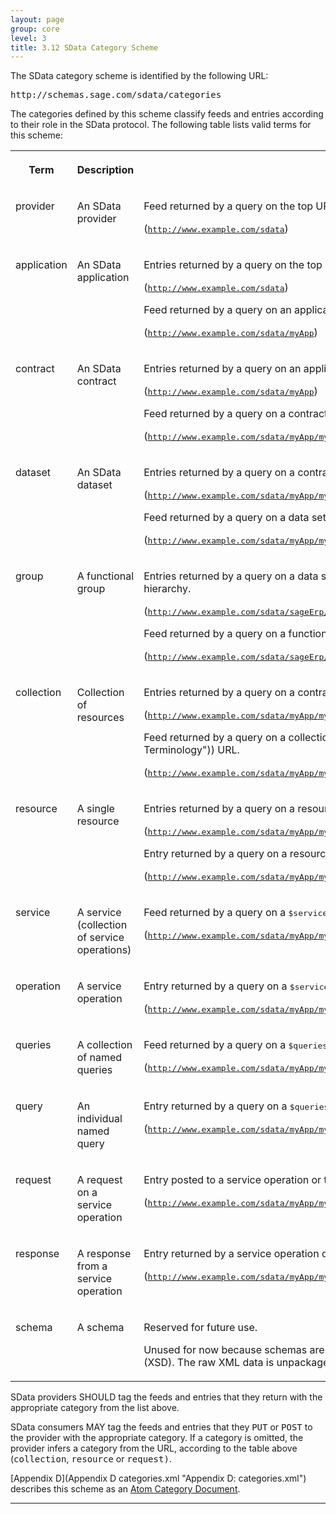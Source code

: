 ```yaml
---
layout: page
group: core
level: 3
title: 3.12 SData Category Scheme
---
```


The SData category scheme is identified by the following URL:

<pre>http://schemas.sage.com/sdata/categories</pre>

The categories defined by this scheme classify feeds and entries according to
their role in the SData protocol. The following table&nbsp;lists&nbsp;valid terms for this
scheme:

<table class="content" print-width="100%" width="100%">
<tbody>

<tr>

<th>

Term

</th>
<th>

Description

</th>
<th>

Valid on

</th>

</tr>

<tr>

<td valign="top">

provider

</td>
<td valign="top">

An SData provider

</td>
<td valign="top">

Feed returned by a query on the top URL of a provider. 

(<tt>http://www.example.com/sdata</tt>)

</td>

</tr>

<tr>

<td valign="top">

application

</td>
<td valign="top">

An SData application

</td>
<td valign="top">

Entries returned by a query on the top URL of a provider. 

(<tt>http://www.example.com/sdata</tt>)

Feed returned by a query on an application URL. 

(<tt>http://www.example.com/sdata/myApp</tt>)

</td>

</tr>

<tr>

<td valign="top">

contract

</td>
<td valign="top">

An SData contract

</td>
<td valign="top">

Entries returned by a query on an application URL.&nbsp;

(<tt>http://www.example.com/sdata/myApp</tt>)

Feed returned by a query on a&nbsp;contract URL.&nbsp;

(<tt>http://www.example.com/sdata/myApp/myContract)</tt>

</td>

</tr>

<tr>

<td valign="top">

dataset

</td>
<td valign="top">

An SData dataset

</td>
<td valign="top">

Entries returned by a query on a&nbsp;contract URL.&nbsp;

(<tt>http://www.example.com/sdata/myApp/myContract</tt>)

Feed returned by a query on a&nbsp;data set&nbsp;URL.&nbsp;

(<tt>http://www.example.com/sdata/myApp/myContract/prod</tt>)

</td>

</tr>

<tr>

<td valign="top">

group

</td>
<td valign="top">

A functional group

</td>
<td valign="top">

Entries returned by a query on a data set URL&nbsp;or a functional group one step
higher in the hierarchy.

(<tt>http://www.example.com/sdata/sageErp/native/prod</tt>)

Feed returned by a query on a functional group URL.&nbsp;

(<tt>http://www.example.com/sdata/sageErp/native/prod/manufacturing</tt>)

</td>

</tr>

<tr>

<td valign="top">

collection

</td>
<td valign="top">

Collection of resources

</td>
<td valign="top">

Entries returned by a query on a contract URL or a functional group URL.&nbsp;

(<tt>http://www.example.com/sdata/myApp/myContract/prod</tt>)

Feed returned by a query on a&nbsp;collection ([resource
kind](1.1 Terminology "1.1 Terminology"))&nbsp;URL.&nbsp;

(<tt>http://www.example.com/sdata/myApp/myContract/prod/salesOrders</tt>)

</td>

</tr>

<tr>

<td valign="top">

resource

</td>
<td valign="top">

A single resource

</td>
<td valign="top">

Entries returned by a query on a resource kind URL.&nbsp;

(<tt>http://www.example.com/sdata/myApp/myContract/prod/salesOrders</tt>)

Entry returned by a query on a resource URL.&nbsp;

(<tt>http://www.example.com/sdata/myApp/myContract/prod/salesOrders('S0001')</tt>)

</td>

</tr>

<tr>

<td valign="top">

service

</td>
<td valign="top">

A service (collection of service operations)

</td>
<td valign="top">

Feed returned by a query on a <tt>$service</tt> URL.&nbsp;

(<tt>http://www.example.com/sdata/myApp/myContract/prod/salesOrders/$service</tt>)

</td>

</tr>

<tr>

<td valign="top">

operation

</td>
<td valign="top">

A service operation

</td>
<td valign="top">

Entry returned by a query on a <tt>$service</tt> URL.&nbsp;

(<tt>http://www.example.com/sdata/myApp/myContract/prod/salesOrders/$service</tt>)

</td>

</tr>

<tr>

<td valign="top">

queries

</td>
<td valign="top">

A collection of named queries

</td>
<td valign="top">

Feed returned by a query on a <tt>$queries </tt>URL.&nbsp;

(<tt>http://www.example.com/sdata/myApp/myContract/prod/salesOrders/$queries</tt>)

</td>

</tr>

<tr>

<td valign="top">

query

</td>
<td valign="top">

An individual named query

</td>
<td valign="top">

Entry returned by a query on a <tt>$queries </tt>URL.&nbsp;

(<tt>http://www.example.com/sdata/myApp/myContract/prod/salesOrders/$queries</tt>)

</td>

</tr>

<tr>

<td valign="top">

request

</td>
<td valign="top">

A request on a service operation

</td>
<td valign="top">

Entry posted&nbsp;to a service operation or to a named query URL.&nbsp;

(<tt>http://www.example.com/sdata/myApp/myContract/prod/salesOrders/$service/computePrices</tt>)

</td>

</tr>

<tr>

<td valign="top">

response

</td>
<td valign="top">

A response from a service operation

</td>
<td valign="top">

Entry returned by a service operation or feed returned by a named query URL.&nbsp;

(<tt>http://www.example.com/sdata/myApp/myContract/prod/salesOrders/$service/computePrices</tt>)

</td>

</tr>

<tr>

<td valign="top">

schema

</td>
<td valign="top">

A schema

</td>
<td valign="top">

Reserved for future use.

Unused for now because schemas are returned directly as an&nbsp;XML Scheme
Definition (XSD). The raw&nbsp;XML data is&nbsp;unpackaged or supplied&nbsp;without&nbsp;a feed
entry.

</td>

</tr>

</tbody>
</table>

SData providers SHOULD tag the feeds and entries that they
return with the appropriate category from the list above.

SData consumers MAY tag the feeds and entries that they
<tt>PUT</tt> or <tt>POST</tt> to the provider with the appropriate category. If
a&nbsp;category is omitted, the provider&nbsp;infers a category from the URL, according to
the table above (<tt>collection</tt>, <tt>resource</tt> or <tt>request)</tt>.

[Appendix D](Appendix D categories.xml "Appendix D: categories.xml") describes this scheme as an
[Atom Category Document](http://tools.ietf.org/html/rfc5023#section-7).

* * *